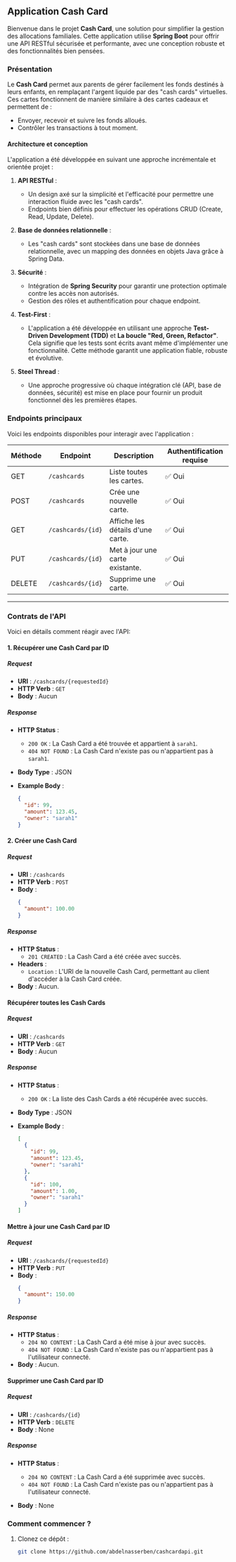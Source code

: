 
## Application **Cash Card**  

Bienvenue dans le projet **Cash Card**, une solution pour simplifier la gestion des allocations familiales. Cette application utilise **Spring Boot** pour offrir une API RESTful sécurisée et performante, avec une conception robuste et des fonctionnalités bien pensées.  

### **Présentation**  
Le **Cash Card** permet aux parents de gérer facilement les fonds destinés à leurs enfants, en remplaçant l'argent liquide par des "cash cards" virtuelles. Ces cartes fonctionnent de manière similaire à des cartes cadeaux et permettent de :  
- Envoyer, recevoir et suivre les fonds alloués.  
- Contrôler les transactions à tout moment.  

#### **Architecture et conception**  
L'application a été développée en suivant une approche incrémentale et orientée projet :  

1. **API RESTful** :  
   - Un design axé sur la simplicité et l'efficacité pour permettre une interaction fluide avec les "cash cards".  
   - Endpoints bien définis pour effectuer les opérations CRUD (Create, Read, Update, Delete).  

2. **Base de données relationnelle** :  
   - Les "cash cards" sont stockées dans une base de données relationnelle, avec un mapping des données en objets Java grâce à Spring Data.  

3. **Sécurité** :  
   - Intégration de **Spring Security** pour garantir une protection optimale contre les accès non autorisés.  
   - Gestion des rôles et authentification pour chaque endpoint.  

4. **Test-First** :  
   - L'application a été développée en utilisant une approche **Test-Driven Development (TDD)** et **La boucle "Red, Green, Refactor"**. Cela signifie que les tests sont écrits avant même d'implémenter une fonctionnalité. Cette méthode garantit une application fiable, robuste et évolutive. 

5. **Steel Thread** :  
   - Une approche progressive où chaque intégration clé (API, base de données, sécurité) est mise en place pour fournir un produit fonctionnel dès les premières étapes.  


### **Endpoints principaux**  
Voici les endpoints disponibles pour interagir avec l'application :  

| Méthode | Endpoint               | Description                           | Authentification requise |  
|---------|------------------------|---------------------------------------|---------------------------|  
| GET     | `/cashcards`           | Liste toutes les cartes.              | ✅ Oui                    |  
| POST    | `/cashcards`           | Crée une nouvelle carte.              | ✅ Oui                    |  
| GET     | `/cashcards/{id}`      | Affiche les détails d'une carte.      | ✅ Oui                    |  
| PUT     | `/cashcards/{id}`      | Met à jour une carte existante.       | ✅ Oui                    |  
| DELETE  | `/cashcards/{id}`      | Supprime une carte.                   | ✅ Oui                    |  

---


### **Contrats de l'API**
Voici en détails comment réagir avec l'API:

#### **1. Récupérer une Cash Card par ID**

##### **Request**  
- **URI** : `/cashcards/{requestedId}`  
- **HTTP Verb** : `GET`  
- **Body** : Aucun 

##### **Response**  
- **HTTP Status** :  
  - `200 OK` : La Cash Card a été trouvée et appartient à `sarah1`.  
  - `404 NOT FOUND` : La Cash Card n'existe pas ou n'appartient pas à `sarah1`.  

- **Body Type** : JSON  
- **Example Body** :  
  ```json
  {
    "id": 99,
    "amount": 123.45,
    "owner": "sarah1"
  }
  ```

#### **2. Créer une Cash Card**

##### **Request**  
- **URI** : `/cashcards`  
- **HTTP Verb** : `POST`  
- **Body** :  
  ```json
  {
    "amount": 100.00
  }
  ```
##### **Response**  
- **HTTP Status** :  
  - `201 CREATED` : La Cash Card a été créée avec succès.
- **Headers** :  
  - `Location` : L'URI de la nouvelle Cash Card, permettant au client d'accéder à la Cash Card créée.
- **Body** : Aucun.

#### **Récupérer toutes les Cash Cards**

##### **Request**  
- **URI** : `/cashcards`  
- **HTTP Verb** : `GET`  
- **Body** : Aucun

##### **Response**  
- **HTTP Status** :  
  - `200 OK` : La liste des Cash Cards a été récupérée avec succès.

- **Body Type** : JSON  
- **Example Body** :  
  ```json
  [
    {
      "id": 99,
      "amount": 123.45,
      "owner": "sarah1"
    },
    {
      "id": 100,
      "amount": 1.00,
      "owner": "sarah1"
    }
  ]
  ```

#### **Mettre à jour une Cash Card par ID**

##### **Request**  
- **URI** : `/cashcards/{requestedId}`  
- **HTTP Verb** : `PUT`  
- **Body** :  
  ```json
  {
    "amount": 150.00
  }
  ```
##### **Response**  
- **HTTP Status** :  
  - `204 NO CONTENT` : La Cash Card a été mise à jour avec succès.
  - `404 NOT FOUND` : La Cash Card n'existe pas ou n'appartient pas à l'utilisateur connecté.
- **Body** : Aucun.

#### **Supprimer une Cash Card par ID**

##### **Request**  
- **URI** : `/cashcards/{id}`  
- **HTTP Verb** : `DELETE`  
- **Body** : None

##### **Response**  
- **HTTP Status** :  
  - `204 NO CONTENT` : La Cash Card a été supprimée avec succès.  
  - `404 NOT FOUND` : La Cash Card n'existe pas ou n'appartient pas à l'utilisateur connecté.  

- **Body** : None  


### **Comment commencer ?**  
1. Clonez ce dépôt :  
   ```bash
   git clone https://github.com/abdelnasserben/cashcardapi.git
   ```
